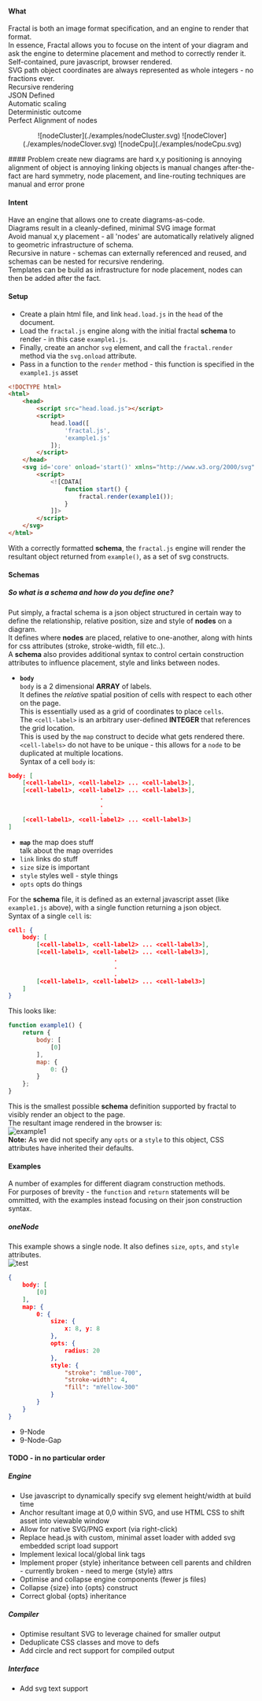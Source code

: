 #### What
Fractal is both an image format specification, and an engine to render that format.  
In essence, Fractal allows you to focuse on the intent of your diagram and ask the engine to determine placement and method to correctly render it.  
Self-contained, pure javascript, browser rendered.  
SVG path object coordinates are always represented as whole integers - no fractions ever.  
Recursive rendering  
JSON Defined  
Automatic scaling  
Deterministic outcome  
Perfect Alignment of nodes  
<p style="text-align: center;">
![nodeCluster](./examples/nodeCluster.svg)  
![nodeClover](./examples/nodeClover.svg)  
![nodeCpu](./examples/nodeCpu.svg)  
</p>
#### Problem
create new diagrams are hard  
x,y positioning is annoying  
alignment of object is annoying  
linking objects is manual  
changes after-the-fact are hard  
symmetry, node placement, and line-routing techniques are manual and error prone    

#### Intent
Have an engine that allows one to create diagrams-as-code.  
Diagrams result in a cleanly-defined, minimal SVG image format  
Avoid manual x,y placement - all 'nodes' are automatically relatively aligned to geometric infrastructure of schema.  
Recursive in nature - schemas can externally referenced and reused, and schemas can be nested for recursive rendering.    
Templates can be build as infrastructure for node placement, nodes can then be added after the fact.  

#### Setup
- Create a plain html file, and link `head.load.js` in the `head` of the document.  
- Load the `fractal.js` engine along with the initial fractal **schema** to render - in this case `example1.js`.  
- Finally, create an anchor `svg` element, and call the `fractal.render` method via the `svg.onload` attribute.  
- Pass in a function to the `render` method - this function is specified in the `example1.js` asset

```html
<!DOCTYPE html>
<html>
	<head>
		<script src="head.load.js"></script>
		<script>
			head.load([
				'fractal.js',
				'example1.js'
			]);
		</script>
	</head>	
	<svg id='core' onload='start()' xmlns="http://www.w3.org/2000/svg" xmlns:xlink="http://www.w3.org/1999/xlink">
		<script>
			<![CDATA[
				function start() {
					fractal.render(example1());
				}
			]]>
		</script>
	</svg>
</html>
```

With a correctly formatted **schema**, the `fractal.js` engine will render the resultant object returned from `example()`, as a set of svg constructs.  

#### Schemas
##### So what is a **schema** and how do you define one?
Put simply, a fractal schema is a json object structured in certain way to define the relationship, relative position, size and style of **nodes** on a diagram.  
It defines where **nodes** are placed, relative to one-another, along with hints for css attributes (stroke, stroke-width, fill etc..).  
A **schema** also provides additional syntax to control certain construction attributes to influence placement, style and links between nodes.  

- **`body`**  
`body` is a 2 dimensional **ARRAY** of labels.  
It defines the *relative* spatial position of cells with respect to each other on the page.  
This is essentially used as a grid of coordinates to place `cells`.  
The `<cell-label>` is an arbitrary user-defined **INTEGER** that references the grid location.  
This is used by the `map` construct to decide what gets rendered there.  
`<cell-labels>` do not have to be unique - this allows for a `node` to be duplicated at multiple locations.  
Syntax of a cell `body` is:  
```json
body: [
	[<cell-label1>, <cell-label2> ... <cell-label3>],
	[<cell-label1>, <cell-label2> ... <cell-label3>],
	                      .
	                      .
	                      .
	[<cell-label1>, <cell-label2> ... <cell-label3>]
]
```
- **`map`**
the map does stuff  
talk about the map overrides
- `link`
links do stuff
- `size`
size is important
- `style`
styles well - style things
- `opts`
opts do things

For the **schema** file, it is defined as an external javascript asset (like `example1.js` above), with a single function returning a json object.  
Syntax of a single `cell` is:  
```json
cell: {
	body: [
		[<cell-label1>, <cell-label2> ... <cell-label3>],
		[<cell-label1>, <cell-label2> ... <cell-label3>],
		                      .
		                      .
		                      .
		[<cell-label1>, <cell-label2> ... <cell-label3>]
	]
}
```
This looks like:  
```javascript
function example1() {
	return {
		body: [
			[0]
		],
		map: {
			0: {}
		}
	};
}
```

This is the smallest possible **schema** definition supported by fractal to visibly render an object to the page.  
The resultant image rendered in the browser is:  
![example1](./examples/example1.svg)  
**Note:** As we did not specify any `opts` or a `style` to this object, CSS attributes have inherited their defaults.  

#### Examples
A number of examples for different diagram construction methods.  
For purposes of brevity - the `function` and `return` statements will be ommitted, with the examples instead focusing on their json construction syntax.  

##### oneNode
This example shows a single node.
It also defines `size`, `opts`, and `style` attributes.  
![test](./examples/oneNode.svg)  
```json
{
	body: [
		[0]
	],
	map: {
		0: {
			size: {
				x: 8, y: 8
			},
			opts: {
				radius: 20
			},
			style: {
				"stroke": "mBlue-700",
				"stroke-width": 4,
				"fill": "mYellow-300"
			}
		}
	}
}
```
- 9-Node  
- 9-Node-Gap  

#### TODO - in no particular order
##### Engine
- Use javascript to dynamically specify svg element height/width at build time
- Anchor resultant image at 0,0 within SVG, and use HTML CSS to shift asset into viewable window
- Allow for native SVG/PNG export (via right-click)
- Replace head.js with custom, minimal asset loader with added svg embedded script load support
- Implement lexical local/global link tags
- Implement proper {style} inheritance between cell parents and children - currently broken - need to merge {style} attrs
- Optimise and collapse engine components (fewer js files)
- Collapse {size} into {opts} construct
- Correct global {opts} inheritance

##### Compiler
- Optimise resultant SVG to leverage chained <use xlink> for smaller output
- Deduplicate CSS classes and move to defs
- Add circle and rect support for compiled output

##### Interface
- Add svg text support




